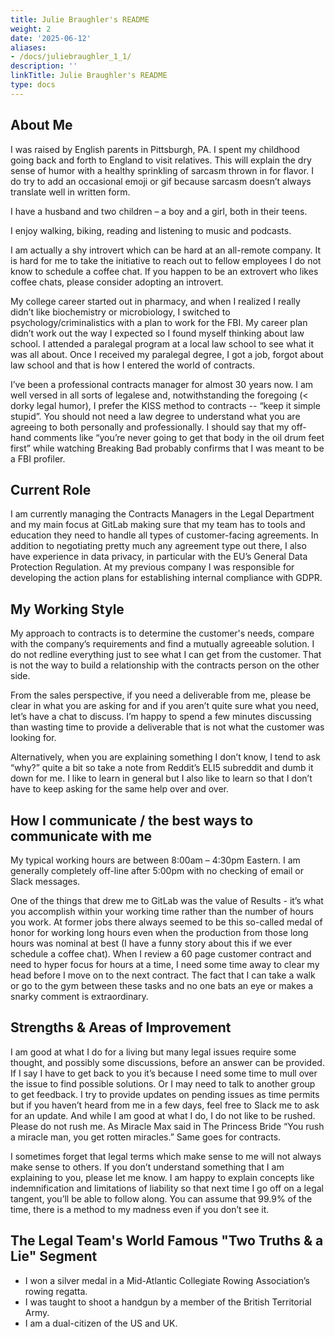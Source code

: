 ```yaml
---
title: Julie Braughler's README
weight: 2
date: '2025-06-12'
aliases:
- /docs/juliebraughler_1_1/
description: ''
linkTitle: Julie Braughler's README
type: docs
---
```


## About Me

I was raised by English parents in Pittsburgh, PA. I spent my childhood going back and forth to England to visit relatives. This will explain the dry sense of humor with a healthy sprinkling of sarcasm thrown in for flavor. I do try to add an occasional emoji or gif because sarcasm doesn’t always translate well in written form.

I have a husband and two children – a boy and a girl, both in their teens.

I enjoy walking, biking, reading and listening to music and podcasts.

I am actually a shy introvert which can be hard at an all-remote company. It is hard for me to take the initiative to reach out to fellow employees I do not know to schedule a coffee chat. If you happen to be an extrovert who likes coffee chats, please consider adopting an introvert.

My college career started out in pharmacy, and when I realized I really didn’t like biochemistry or microbiology, I switched to psychology/criminalistics with a plan to work for the FBI. My career plan didn’t work out the way I expected so I found myself thinking about law school. I attended a paralegal program at a local law school to see what it was all about. Once I received my paralegal degree, I got a job, forgot about law school and that is how I entered the world of contracts.

I’ve been a professional contracts manager for almost 30 years now. I am well versed in all sorts of legalese and, notwithstanding the foregoing (< dorky legal humor), I prefer the KISS method to contracts -- “keep it simple stupid”. You should not need a law degree to understand what you are agreeing to both personally and professionally. I should say that my off-hand comments like “you’re never going to get that body in the oil drum feet first” while watching Breaking Bad probably confirms that I was meant to be a FBI profiler.

## Current Role

I am currently managing the Contracts Managers in the Legal Department and my main focus at GitLab making sure that my team has to tools and education they need to handle all types of customer-facing agreements. In addition to negotiating pretty much any agreement type out there, I also have experience in data privacy, in particular with the EU’s General Data Protection Regulation. At my previous company I was responsible for developing the action plans for establishing internal compliance with GDPR.

## My Working Style

My approach to contracts is to determine the customer's needs, compare with the company’s requirements and find a mutually agreeable solution. I do not redline everything just to see what I can get from the customer. That is not the way to build a relationship with the contracts person on the other side.

From the sales perspective, if you need a deliverable from me, please be clear in what you are asking for and if you aren’t quite sure what you need, let’s have a chat to discuss. I’m happy to spend a few minutes discussing than wasting time to provide a deliverable that is not what the customer was looking for.

Alternatively, when you are explaining something I don’t know, I tend to ask “why?” quite a bit so take a note from Reddit’s ELI5 subreddit and dumb it down for me. I like to learn in general but I also like to learn so that I don’t have to keep asking for the same help over and over.

## How I communicate / the best ways to communicate with me

My typical working hours are between 8:00am – 4:30pm Eastern. I am generally completely off-line after 5:00pm with no checking of email or Slack messages.

One of the things that drew me to GitLab was the value of Results - it’s what you accomplish within your working time rather than the number of hours you work. At former jobs there always seemed to be this so-called medal of honor for working long hours even when the production from those long hours was nominal at best (I have a funny story about this if we ever schedule a coffee chat). When I review a 60 page customer contract and need to hyper focus for hours at a time, I need some time away to clear my head before I move on to the next contract. The fact that I can take a walk or go to the gym between these tasks and no one bats an eye or makes a snarky comment is extraordinary.

## Strengths & Areas of Improvement

I am good at what I do for a living but many legal issues require some thought, and possibly some discussions, before an answer can be provided. If I say I have to get back to you it’s because I need some time to mull over the issue to find possible solutions. Or I may need to talk to another group to get feedback. I try to provide updates on pending issues as time permits but if you haven’t heard from me in a few days, feel free to Slack me to ask for an update.
And while I am good at what I do, I do not like to be rushed. Please do not rush me. As Miracle Max said in The Princess Bride “You rush a miracle man, you get rotten miracles.” Same goes for contracts.

I sometimes forget that legal terms which make sense to me will not always make sense to others. If you don’t understand something that I am explaining to you, please let me know. I am happy to explain concepts like indemnification and limitations of liability so that next time I go off on a legal tangent, you’ll be able to follow along. You can assume that 99.9% of the time, there is a method to my madness even if you don’t see it.

## The Legal Team's World Famous "Two Truths & a Lie" Segment

- I won a silver medal in a Mid-Atlantic Collegiate Rowing Association’s rowing regatta.
- I was taught to shoot a handgun by a member of the British Territorial Army.
- I am a dual-citizen of the US and UK.
